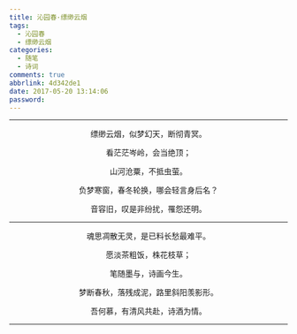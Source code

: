 ```yaml
---
title: 沁园春·缥缈云烟
tags:
  - 沁园春
  - 缥缈云烟
categories:
  - 随笔
  - 诗词
comments: true
abbrlink: 4d342de1
date: 2017-05-20 13:14:06
password:
---
```


---

<p style="text-align:center">缥缈云烟，似梦幻天，断彻青冥。</p>

<p style="text-align:center">看茫茫岑岭，会当绝顶；</p>

<p style="text-align:center">山河沧粟，不抵虫萤。</p>

<p style="text-align:center">负梦寒窗，春冬轮换，哪会轻言身后名？</p>

<p style="text-align:center">音容旧，叹是非纷扰，罹怨还明。</p>

---

<p style="text-align:center">魂思凋散无灵，是已料长愁最难平。</p>

<p style="text-align:center">愿淡茶粗饭，株花枝草；</p>

<p style="text-align:center">笔随墨与，诗画今生。</p>

<p style="text-align:center">梦断春秋，落残成泥，路里斜阳羡影形。</p>

<p style="text-align:center">吾何慕，有清风共赴，诗酒为情。</p>

---